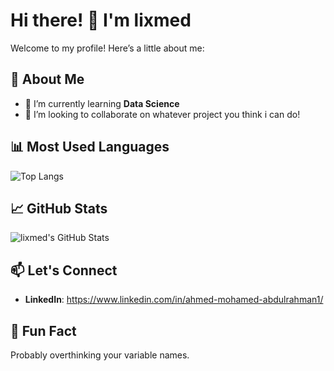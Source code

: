 # Hi there! 👋 I'm lixmed

Welcome to my profile! Here’s a little about me:

## 🚀 About Me
- 🌱 I’m currently learning **Data Science**
- 👯 I’m looking to collaborate on whatever project you think i can do!

## 📊 Most Used Languages

![Top Langs](https://github-readme-stats.vercel.app/api/top-langs/?username=lixmed&layout=compact&theme=radical)


## 📈 GitHub Stats
![lixmed's GitHub Stats](https://github-readme-stats.vercel.app/api?username=lixmed&show_icons=true&theme=radical)

## 📫 Let's Connect
- **LinkedIn**: https://www.linkedin.com/in/ahmed-mohamed-abdulrahman1/

## 🌟 Fun Fact
Probably overthinking your variable names.
